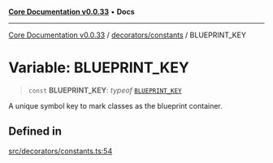 [**Core Documentation v0.0.33**](../../../README.md) • **Docs**

***

[Core Documentation v0.0.33](../../../modules.md) / [decorators/constants](../README.md) / BLUEPRINT\_KEY

# Variable: BLUEPRINT\_KEY

> `const` **BLUEPRINT\_KEY**: *typeof* [`BLUEPRINT_KEY`](BLUEPRINT_KEY.md)

A unique symbol key to mark classes as the blueprint container.

## Defined in

[src/decorators/constants.ts:54](https://github.com/stonemjs/core/blob/077f74fd791b5cd8637e1ab41cbefa238af9d384/src/decorators/constants.ts#L54)
